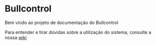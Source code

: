 # Bullcontrol

Bem vindo ao projeto de documentação do Bullcontrol

Para entender e tirar dúvidas sobre a utilização do sistema, consulte a nossa [wiki](https://github.com/emanuelcruzrodrigues/bullcontrol/wiki)
